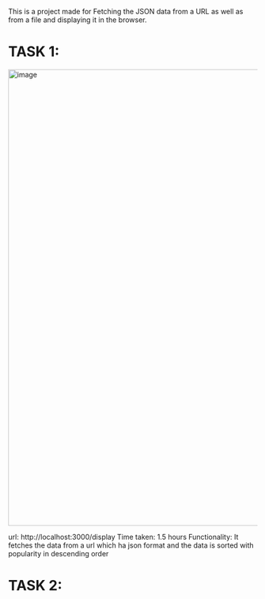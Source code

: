 This is a project made for Fetching the JSON data from a URL as well as from a file and displaying it in the browser.

# TASK 1:
<img width="924" alt="image" src="https://github.com/VreetiAggarwal/AssessmentTask1-2/assets/110801536/ff7cad34-e81d-4cdf-86c2-a2dd6bb7659d">

url: http://localhost:3000/display
Time taken: 1.5 hours 
Functionality: It fetches the data from a url which ha json format and the data is sorted with popularity in descending order

# TASK 2:
